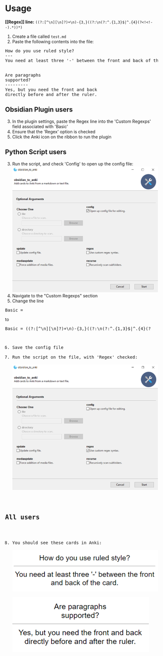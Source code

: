 # Usage
**[[Regex]] line:** `((?:[^\n][\n]?)+\n)-{3,}((?:\n(?:^.{1,3}$|^.{4}(?<!<!--).*))*)`

1. Create a file called `test.md`
2. Paste the following contents into the file:

<pre>
How do you use ruled style?
---
You need at least three '-' between the front and back of the card.


Are paragraphs
supported?
---------
Yes, but you need the front and back
directly before and after the ruler.
</pre>
## Obsidian Plugin users
3. In the plugin settings, paste the Regex line into the 'Custom Regexps' field associated with 'Basic'
4. Ensure that the 'Regex' option is checked
5. Click the Anki icon on the ribbon to run the plugin


## Python Script users
3. Run the script, and check 'Config' to open up the config file:  
![GUI](Images/GUI_config.png)
4. Navigate to the "Custom Regexps" section
5. Change the line
<pre>
Basic =  
</pre>
to  
<pre>
Basic = ((?:[^\n][\n]?)+\n)-{3,}((?:\n(?:^.{1,3}$|^.{4}(?<!<!--).*))*)
</pre>
6. Save the config file
7. Run the script on the file, with 'Regex' checked:  
![GUI](Images/GUI_regex.png)

## All users
8. You should see these cards in Anki:  
![ruled_1](/Images/Ruled_1.png)  
![ruled_2](/Images/Ruled_2.png)